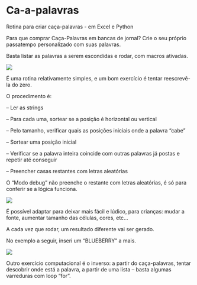 # Ca-a-palavras
Rotina para criar caça-palavras - em Excel e Python


Para que comprar Caça-Palavras em bancas de jornal? Crie o seu próprio passatempo personalizado com suas palavras.


Basta listar as palavras a serem escondidas e rodar, com macros ativadas.

![](https://ideiasesquecidas.files.wordpress.com/2022/03/caca01.png)

É uma rotina relativamente simples, e um bom exercício é tentar reescrevê-la do zero.

O procedimento é:

– Ler as strings

– Para cada uma, sortear se a posição é horizontal ou vertical

– Pelo tamanho, verificar quais as posições iniciais onde a palavra “cabe”

– Sortear uma posição inicial

– Verificar se a palavra inteira coincide com outras palavras já postas e repetir até conseguir

– Preencher casas restantes com letras aleatórias

O “Modo debug” não preenche o restante com letras aleatórias, é só para conferir se a lógica funciona.

![](https://ideiasesquecidas.files.wordpress.com/2022/03/caca02.png)

É possível adaptar para deixar mais fácil e lúdico, para crianças: mudar a fonte, aumentar tamanho das células, cores, etc…

A cada vez que rodar, um resultado diferente vai ser gerado.

No exemplo a seguir, inseri um “BLUEBERRY” a mais.

![](https://ideiasesquecidas.files.wordpress.com/2022/03/caca03.png)


Outro exercício computacional é o inverso: a partir do caça-palavras, tentar descobrir onde está a palavra, a partir de uma lista – basta algumas varreduras com loop “for”.
